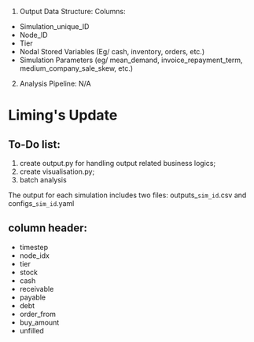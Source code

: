 1) Output Data Structure:
Columns:
- Simulation_unique_ID
- Node_ID
- Tier
- Nodal Stored Variables (Eg/ cash, inventory, orders, etc.)
- Simulation Parameters (eg/ mean_demand, invoice_repayment_term, medium_company_sale_skew, etc.)

2) Analysis Pipeline:
N/A


# Liming's Update
## To-Do list:
1. create output.py for handling output related business logics;
2. create visualisation.py;
3. batch analysis

The output for each simulation includes two files: outputs_`sim_id`.csv and configs_`sim_id`.yaml

## column header: 
- timestep
- node_idx
- tier
- stock
- cash
- receivable
- payable
- debt
- order_from
- buy_amount
- unfilled

